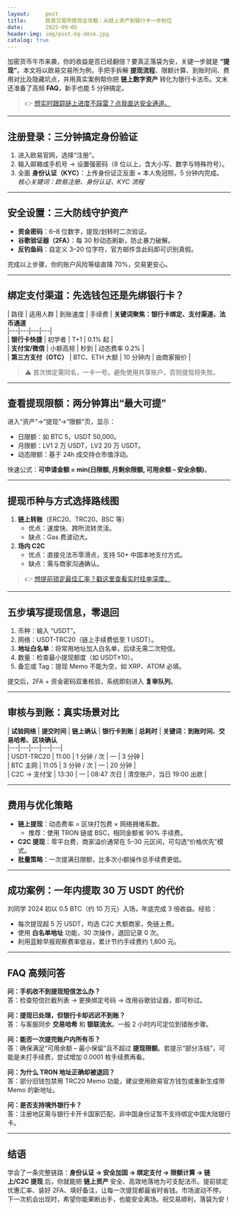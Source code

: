 ```yaml
---
layout:     post
title:      欧易交易所提现全攻略：从链上资产到银行卡一步到位
date:       2025-09-05
header-img: img/post-bg-desk.jpg
catalog: true
---
```


加密货币牛市来袭，你的收益是否已经翻倍？要真正落袋为安，关键一步就是 **“提现”**。本文将以欧易交易所为例，手把手拆解 **提现流程**、限额计算、到账时间、费用对比及隐藏坑点，并用真实案例帮你把 **链上数字资产** 转化为银行卡法币。文末还准备了高频 **FAQ**，新手也能 5 分钟搞定。

> 👉 [想实时跟踪链上进度不踩雷？点我直达安全通道。](https://okxdog.com/)

---

## 注册登录：三分钟搞定身份验证  

1. 进入欧易官网，选择“注册”。
2. 输入邮箱或手机号 → 设置强密码（8 位以上，含大小写、数字与特殊符号）。
3. 全面 **身份认证（KYC）**：上传身份证正反面 + 本人免冠照，5 分钟内完成。  
   *核心关键词：欧易注册、身份认证、KYC 流程*

---

## 安全设置：三大防线守护资产  

- **资金密码**：6–8 位数字，提现/划转时二次验证。  
- **谷歌验证器（2FA）**：每 30 秒动态刷新，防止暴力破解。  
- **反钓鱼码**：自定义 3–20 位字符，官方邮件含此码即可识别真假。  

完成以上步骤，你的账户风险等级直降 70%，交易更安心。  

---

## 绑定支付渠道：先选钱包还是先绑银行卡？  

| 路径 | 适用人群 | 到账速度 | 手续费 | **关键词聚焦：银行卡绑定、支付渠道、法币通道**  
|---|---|---|---|  
| **银行卡快捷** | 初学者 | T+1 | 0.1% 起 |  
| **支付宝/微信** | 小额高频 | 秒到 | 动态费率 0.2% |  
| **第三方支付（OTC）** | BTC、ETH 大额 | 10 分钟内 | 由商家报价 |  

> ⚠️ 首次绑定需同名，一卡一号。避免使用共享账户，否则提现将失败。

---

## 查看提现限额：两分钟算出“最大可提”  

进入“资产”→“提现”→“限额”页，显示：  
- 日限额：如 BTC 5，USDT 50,000。  
- 月限额：LV1 2 万 USDT，LV2 20 万 USDT。  
- 动态限额：基于 24h 成交持仓市值浮动。  

快速公式：**可申请金额 = min(日限额, 月剩余限额, 可用余额 – 安全余额)**。  

---

## 提现币种与方式选择路线图  

1. **链上转账**（ERC20、TRC20、BSC 等）  
   - 优点：速度快、跨所流转灵活。  
   - 缺点：Gas 费波动大。  
2. **场内 C2C**  
   - 优点：直接兑法币零滑点，支持 50+ 中国本地支付方式。  
   - 缺点：需与商家沟通确认。  

> 👉 [想提前锁定最佳汇率？戳这里查看实时挂单深度。](https://okxdog.com/)

---

## 五步填写提现信息，零退回  

1. 币种：输入 “USDT”。  
2. 网络：USDT-TRC20（链上手续费低至 1 USDT）。  
3. **地址白名单**：将常用地址加入白名单，后续无需二次短信。  
4. 数量：检查最小提现额度（如 USDT≥10）。  
5. 备忘或 Tag：提现 Memo 不能为空，如 XRP、ATOM 必填。  

提交后，2FA + 资金密码双重核验，系统即刻进入 **复审队列**。

---

## 审核与到账：真实场景对比  

| **试验网络** | **提交时间** | **链上确认** | **银行卡到账** | **总耗时** | **关键词：到账时间、交易哈希、区块确认**  
|---|---|---|---|---|  
| USDT-TRC20 | 11:00 | 1 分钟 / 次 | — | 3 分钟 |  
| BTC 主网 | 11:05 | 3 分钟 / 次 | — | 20 分钟 |  
| C2C → 支付宝 | 13:30 | — | 08:47 次日 | 清空账户，当日 19:00 出款 |  

---

## 费用与优化策略  

- **链上提现**：动态费率 = 区块打包费 × 网络拥堵系数。  
  - 推荐：使用 TRON 链或 BSC，相同金额省 90% 手续费。  
- **C2C 提现**：零平台费，商家溢价通常在 5–30 元区间，可勾选“价格优先”模式。  
- **批量策略**：一次提满日限额，比多次小额操作总手续费更低。  

---

## 成功案例：一年内提取 30 万 USDT 的代价  

刘同学 2024 初以 0.5 BTC（约 10 万元）入场，年底完成 3 倍收益。经验：  
- 每次提现超 5 万 USDT，均选 C2C 大额商家，免链上费。  
- 使用 **白名单地址** 功能，30 次操作，退回记录 0 次。  
- 利用蓝鲸早报观察费率低谷，累计节约手续费约 1,800 元。  

---

## FAQ 高频问答  

**问：手机收不到提现短信怎么办？**  
答：检查短信拦截列表 → 更换绑定号码 → 改用谷歌验证器，即可秒过。

**问：提现已处理，但银行卡却迟迟不到账？**  
答：与客服同步 **交易哈希** 和 **银联流水**。一般 2 小时内可定位到错账步骤。

**问：能否一次提完账户内所有币？**  
答：确保满足“可用余额 – 最小保留”且不超过 **提现限额**。若提示“部分冻结”，可能是未打手续费，尝试增加 0.0001 枚手续费再看。

**问：为什么 TRON 地址正确却被退回？**  
答：部分旧钱包禁用 TRC20 Memo 功能，建议使用欧易官方钱包或重新生成带 Memo 的新地址。

**问：是否支持境外银行卡？**  
答：注册地区需与银行卡开卡国家匹配，非中国身份证暂不支持绑定中国大陆银行卡。

---

## 结语  

学会了一条完整链路：**身份认证 → 安全加固 → 绑定支付 → 限额计算 → 链上/C2C 提现** 后，你就能把 **链上资产** 安全、高效地落地为可支配法币。提前锁定优惠汇率、装好 2FA、填好备注，让每一次提现都最省时省钱。市场波动不停，下一次机会出现时，希望你能果断出手，也能安全离场。祝交易顺利，落袋为安！